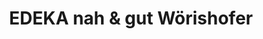 ---
title: "EDEKA nah & gut Wörishofer"
url: /unterdiessen/edeka-nah-und-gut-woerishofer/
shop: Supermarkt
---